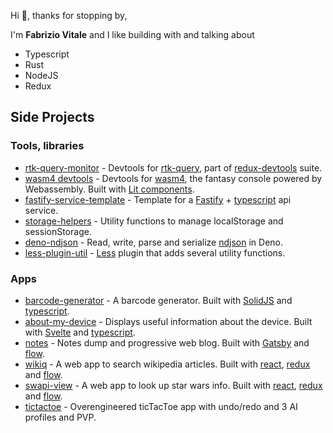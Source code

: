Hi 👋, thanks for stopping by, <br/>

I'm **Fabrizio Vitale** and I like building with and talking about

- Typescript
- Rust
- NodeJS
- Redux

## Side Projects

### Tools, libraries

- [rtk-query-monitor](https://www.npmjs.com/package/@redux-devtools/rtk-query-monitor) - Devtools for [rtk-query](https://redux-toolkit.js.org/rtk-query/overview), part of [redux-devtools](https://github.com/reduxjs/redux-devtools) suite.
- [wasm4 devtools](https://github.com/aduros/wasm4/tree/main/devtools/web) - Devtools for [wasm4](https://wasm4.org/), the fantasy console powered by Webassembly. Built with [Lit components](https://lit.dev/).
- [fastify-service-template](https://github.com/FaberVitale/fastify-service-template) - Template for a [Fastify](https://www.fastify.io/) + [typescript](https://www.typescriptlang.org/) api service.
- [storage-helpers](https://github.com/FaberVitale/storage-helpers) - Utility functions to manage localStorage and sessionStorage.
- [deno-ndjson](https://github.com/FaberVitale/deno-ndjson) - Read, write, parse and serialize [ndjson](http://ndjson.org/) in Deno.
- [less-plugin-util](https://github.com/FaberVitale/less-plugin-util) - [Less](https://lesscss.org/) plugin that adds several utility functions.

### Apps

- [barcode-generator](https://fabervitale.github.io/solid-bricks/examples/barcode-generator/) - A barcode generator. Built with [SolidJS](https://www.solidjs.com/) and [typescript](https://www.typescriptlang.org/).
- [about-my-device](https://about-my-device.netlify.app/) - Displays useful information about the device. Built with [Svelte](https://svelte.dev/) and [typescript](https://www.typescriptlang.org/).
- [notes](https://fabervitale.github.io/notes/) - Notes dump and progressive web blog. Built with [Gatsby](https://www.gatsbyjs.com/) and [flow](https://flow.org/).
- [wikiq](https://wikiq.netlify.app/) - A web app to search wikipedia articles. Built with [react](https://reactjs.org/), [redux](https://redux.js.org/) and [flow](https://flow.org/).
- [swapi-view](https://fabervitale.github.io/swapi-view/#/) - A web app to look up star wars info. Built with [react](https://reactjs.org/), [redux](https://redux.js.org/) and [flow](https://flow.org/).
- [tictactoe](https://fabervitale.github.io/tictactoe/) - Overengineered ticTacToe app with undo/redo and 3 AI profiles and PVP.
